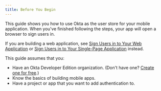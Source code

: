 ```yaml
---
title: Before You Begin
---
```

This guide shows you how to use Okta as the user store for your mobile application. When you've finished following the steps, your app will open a browser to sign users in.

If you are building a web application, see [Sign Users in to Your Web Application](/guides/sign-into-web-app/) or [Sign Users in to Your Single-Page Application](/guides/sign-into-spa/) instead.

This guide assumes that you:

* Have an Okta Developer Edition organization. (Don't have one? [Create one for free](https://developer.okta.com/signup).)
* Know the basics of building mobile apps.
* Have a project or app that you want to add authentication to.

<StackSelector snippet="sample"/>

<NextSectionLink/>